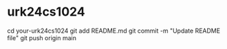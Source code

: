 # urk24cs1024
cd your-urk24cs1024
git add README.md
git commit -m "Update README file"
git push origin main
